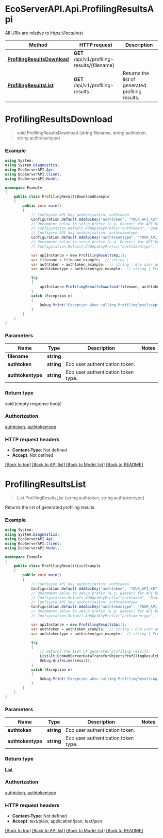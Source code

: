 # EcoServerAPI.Api.ProfilingResultsApi

All URIs are relative to *https://localhost*

Method | HTTP request | Description
------------- | ------------- | -------------
[**ProfilingResultsDownload**](ProfilingResultsApi.md#profilingresultsdownload) | **GET** /api/v1/profiling-results/{filename} | 
[**ProfilingResultsList**](ProfilingResultsApi.md#profilingresultslist) | **GET** /api/v1/profiling-results | Returns the list of generated profiling results.


<a name="profilingresultsdownload"></a>
# **ProfilingResultsDownload**
> void ProfilingResultsDownload (string filename, string authtoken, string authtokentype)



### Example
```csharp
using System;
using System.Diagnostics;
using EcoServerAPI.Api;
using EcoServerAPI.Client;
using EcoServerAPI.Model;

namespace Example
{
    public class ProfilingResultsDownloadExample
    {
        public void main()
        {
            // Configure API key authorization: authtoken
            Configuration.Default.AddApiKey("authtoken", "YOUR_API_KEY");
            // Uncomment below to setup prefix (e.g. Bearer) for API key, if needed
            // Configuration.Default.AddApiKeyPrefix("authtoken", "Bearer");
            // Configure API key authorization: authtokentype
            Configuration.Default.AddApiKey("authtokentype", "YOUR_API_KEY");
            // Uncomment below to setup prefix (e.g. Bearer) for API key, if needed
            // Configuration.Default.AddApiKeyPrefix("authtokentype", "Bearer");

            var apiInstance = new ProfilingResultsApi();
            var filename = filename_example;  // string | 
            var authtoken = authtoken_example;  // string | Eco user authentication token.
            var authtokentype = authtokentype_example;  // string | Eco user authentication token type.

            try
            {
                apiInstance.ProfilingResultsDownload(filename, authtoken, authtokentype);
            }
            catch (Exception e)
            {
                Debug.Print("Exception when calling ProfilingResultsApi.ProfilingResultsDownload: " + e.Message );
            }
        }
    }
}
```

### Parameters

Name | Type | Description  | Notes
------------- | ------------- | ------------- | -------------
 **filename** | **string**|  | 
 **authtoken** | **string**| Eco user authentication token. | 
 **authtokentype** | **string**| Eco user authentication token type. | 

### Return type

void (empty response body)

### Authorization

[authtoken](../README.md#authtoken), [authtokentype](../README.md#authtokentype)

### HTTP request headers

 - **Content-Type**: Not defined
 - **Accept**: Not defined

[[Back to top]](#) [[Back to API list]](../README.md#documentation-for-api-endpoints) [[Back to Model list]](../README.md#documentation-for-models) [[Back to README]](../README.md)

<a name="profilingresultslist"></a>
# **ProfilingResultsList**
> List<EcoWebServerDataTransferObjectsProfilingResultDTO> ProfilingResultsList (string authtoken, string authtokentype)

Returns the list of generated profiling results.

### Example
```csharp
using System;
using System.Diagnostics;
using EcoServerAPI.Api;
using EcoServerAPI.Client;
using EcoServerAPI.Model;

namespace Example
{
    public class ProfilingResultsListExample
    {
        public void main()
        {
            // Configure API key authorization: authtoken
            Configuration.Default.AddApiKey("authtoken", "YOUR_API_KEY");
            // Uncomment below to setup prefix (e.g. Bearer) for API key, if needed
            // Configuration.Default.AddApiKeyPrefix("authtoken", "Bearer");
            // Configure API key authorization: authtokentype
            Configuration.Default.AddApiKey("authtokentype", "YOUR_API_KEY");
            // Uncomment below to setup prefix (e.g. Bearer) for API key, if needed
            // Configuration.Default.AddApiKeyPrefix("authtokentype", "Bearer");

            var apiInstance = new ProfilingResultsApi();
            var authtoken = authtoken_example;  // string | Eco user authentication token.
            var authtokentype = authtokentype_example;  // string | Eco user authentication token type.

            try
            {
                // Returns the list of generated profiling results.
                List&lt;EcoWebServerDataTransferObjectsProfilingResultDTO&gt; result = apiInstance.ProfilingResultsList(authtoken, authtokentype);
                Debug.WriteLine(result);
            }
            catch (Exception e)
            {
                Debug.Print("Exception when calling ProfilingResultsApi.ProfilingResultsList: " + e.Message );
            }
        }
    }
}
```

### Parameters

Name | Type | Description  | Notes
------------- | ------------- | ------------- | -------------
 **authtoken** | **string**| Eco user authentication token. | 
 **authtokentype** | **string**| Eco user authentication token type. | 

### Return type

[**List<EcoWebServerDataTransferObjectsProfilingResultDTO>**](EcoWebServerDataTransferObjectsProfilingResultDTO.md)

### Authorization

[authtoken](../README.md#authtoken), [authtokentype](../README.md#authtokentype)

### HTTP request headers

 - **Content-Type**: Not defined
 - **Accept**: text/plain, application/json, text/json

[[Back to top]](#) [[Back to API list]](../README.md#documentation-for-api-endpoints) [[Back to Model list]](../README.md#documentation-for-models) [[Back to README]](../README.md)

